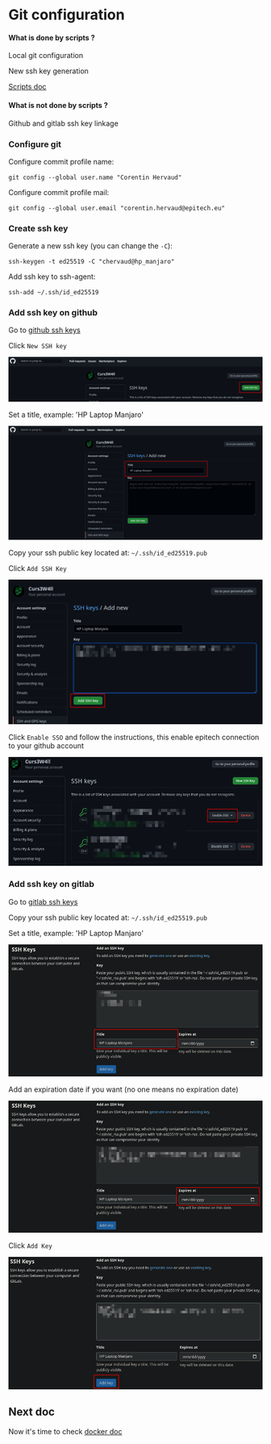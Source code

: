 # Git configuration

#### What is done by scripts ?
Local git configuration

New ssh key generation

[Scripts doc](scripts.md)
#### What is not done by scripts ?
Github and gitlab ssh key linkage

### Configure git

Configure commit profile name:
```
git config --global user.name "Corentin Hervaud"
```

Configure commit profile mail:
```
git config --global user.email "corentin.hervaud@epitech.eu"
```

### Create ssh key

Generate a new ssh key (you can change the `-C`):
```
ssh-keygen -t ed25519 -C "chervaud@hp_manjaro"
```

Add ssh key to ssh-agent:
```
ssh-add ~/.ssh/id_ed25519
```

### Add ssh key on github

Go to [github ssh keys](https://github.com/settings/keys)

Click `New SSH key`

![New ssh key](img/git_github_new-ssh-key.png)

Set a title, example: 'HP Laptop Manjaro'

![Set title](img/git_github_set-title.png)

Copy your ssh public key located at: `~/.ssh/id_ed25519.pub`

Click `Add SSH Key`

![Add ssh key](img/git_github_add-ssh-key.png)

Click `Enable SSO` and follow the instructions, this enable epitech connection to your github account

![Enable SSO](img/git_github_enable-sso.png)

### Add ssh key on gitlab

Go to [gitlab ssh keys](https://gitlab.com/-/profile/keys)

Copy your ssh public key located at: `~/.ssh/id_ed25519.pub`

Set a title, example: 'HP Laptop Manjaro'

![Set title](img/git_gitlab_set-title.png)

Add an expiration date if you want (no one means no expiration date)

![Expiration date](img/git_gitlab_expiration-date.png)

Click `Add Key`

![Add key](img/git_gitlab_add-key.png)

## Next doc

Now it's time to check [docker doc](docker.md)
